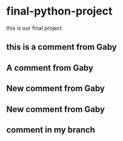 # final-python-project
this is our final project 
## this is a comment from Gaby 
## A comment from Gaby
## New comment from Gaby
## New comment from Gaby 
## comment in my branch
